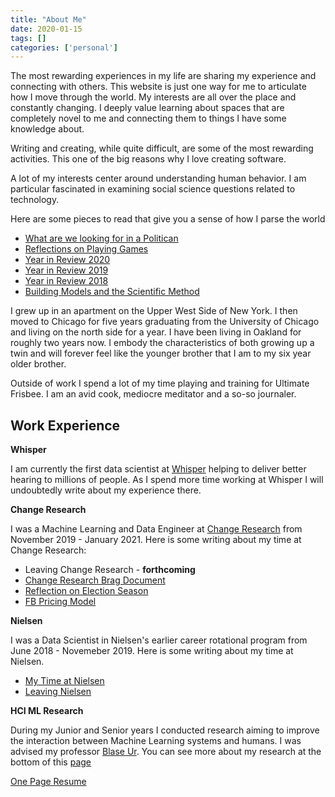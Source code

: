 ```yaml
---
title: "About Me"
date: 2020-01-15
tags: []
categories: ['personal']
---
```


The most rewarding experiences in my life are sharing my experience and connecting with others. This website is just one way for me to articulate how I move through the world. My interests are all over the place and constantly changing. I deeply value learning about spaces that are completely novel to me and connecting them to things I have some knowledge about.

Writing and creating, while quite difficult, are some of the most rewarding activities. This one of the big reasons why I love creating software.

A lot of my interests center around understanding human behavior. I am particular fascinated in examining social science questions related to technology.

Here are some pieces to read that give you a sense of how I parse the world
* [What are we looking for in a Politican](#/post/politican_ideaology_leadership)
* [Reflections on Playing Games](#/post/games)
* [Year in Review 2020](#/post/2020_review)
* [Year in Review 2019](#/post/2019_review)
* [Year in Review 2018](#/post/2018_review)
* [Building Models and the Scientific Method](#/post/model_building)

I grew up in an apartment on the Upper West Side of New York. I then moved to Chicago for five years graduating from the University of Chicago and living on the north side for a year. I have been living in Oakland for roughly two years now. I embody the characteristics of both growing up a twin and will forever feel like the younger brother that I am to my six year older brother.

Outside of work I spend a lot of my time playing and training for Ultimate Frisbee. I am an avid cook, mediocre meditator and a so-so journaler.


## Work Experience

**Whisper**

I am currently the first data scientist at [Whisper](https://whisper.ai/) helping to deliver better hearing to millions of people. As I spend more time working at Whisper I will undoubtedly write about my experience there.

**Change Research**

I was a Machine Learning and Data Engineer at [Change Research](https://changeresearch.com/) from November 2019 - January 2021. Here is some writing about my time at Change Research:
- Leaving Change Research - __forthcoming__
- [Change Research Brag Document](#/post/cr_brag_document)
- [Reflection on Election Season](#/post/reflections_on_election_season)
- [FB Pricing Model](#/post/CR_fb_pricing_model)

**Nielsen**

I was a Data Scientist in Nielsen's earlier career rotational program from June 2018 - Novemeber 2019. Here is some writing about my time at Nielsen.

- [My Time at Nielsen](#/post/my_time_at_nielsen)
- [Leaving Nielsen](#/post/leaving_nielsen)

**HCI ML Research**

During my Junior and Senior years I conducted research aiming to improve the interaction between Machine Learning systems and humans. I was advised my professor [Blase Ur](https://www.blaseur.com/). You can see more about my research at the bottom of this [page](/#/research)


[One Page Resume](https://drive.google.com/file/d/1amh29U0kqnstNc9J3JpY2pcmj5gTdjzA/view?usp=sharing)

